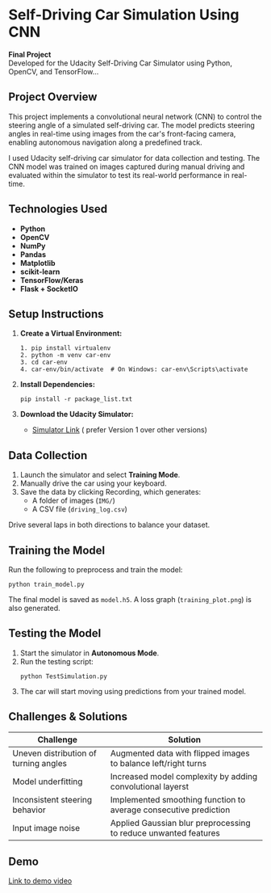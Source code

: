 # Self-Driving Car Simulation Using CNN
**Final Project**  
Developed for the Udacity Self-Driving Car Simulator using Python, OpenCV, and TensorFlow...

## Project Overview
This project implements a convolutional neural network (CNN) to control the steering angle of a simulated self-driving car. The model predicts steering angles in real-time using images from the car's front-facing camera, enabling autonomous navigation along a predefined track.

I used Udacity self-driving car simulator for data collection and testing. The CNN model was trained on images captured during manual driving and evaluated within the simulator to test its real-world performance in real-time.

## Technologies Used
* **Python**
* **OpenCV**
* **NumPy**
* **Pandas**
* **Matplotlib**
* **scikit-learn**
* **TensorFlow/Keras**
* **Flask + SocketIO**

## Setup Instructions
1. **Create a Virtual Environment:**
   ```
   1. pip install virtualenv
   2. python -m venv car-env
   3. cd car-env
   4. car-env/bin/activate  # On Windows: car-env\Scripts\activate
   ```

2. **Install Dependencies:**
   ```
   pip install -r package_list.txt
   ```

3. **Download the Udacity Simulator:**
   * [Simulator Link](https://github.com/udacity/self-driving-car-sim) ( prefer Version 1 over other versions)

## Data Collection
1. Launch the simulator and select **Training Mode**.
2. Manually drive the car using your keyboard.
3. Save the data by clicking Recording, which generates:
   * A folder of images (`IMG/`)
   * A CSV file (`driving_log.csv`)

Drive several laps in both directions to balance your dataset.

## Training the Model
Run the following to preprocess and train the model:

```
python train_model.py
```

The final model is saved as `model.h5`. A loss graph (`training_plot.png`) is also generated.

## Testing the Model
1. Start the simulator in **Autonomous Mode**.
2. Run the testing script:
   ```
   python TestSimulation.py
   ```
3. The car will start moving using predictions from your trained model.

## Challenges & Solutions

| **Challenge** | **Solution** |
|---------------|--------------|
| Uneven distribution of turning angles | Augmented data with flipped images to balance left/right turns |
| Model underfitting | Increased model complexity by adding convolutional layerst |
| Inconsistent steering behavior | Implemented smoothing function to average consecutive prediction |
| Input image noise | Applied Gaussian blur preprocessing to reduce unwanted features

## Demo
[Link to demo video](https://youtu.be/xxDrQUYasg0)
